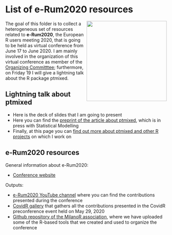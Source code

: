 # List of e-Rum2020 resources

<img src="https://user-images.githubusercontent.com/20061736/84913063-626df380-b0ba-11ea-8781-dbff9962e2c0.png" align="right" alt="" width="250" />

The goal of this folder is to collect a heterogeneous set of resources related to **e-Rum2020**, the European R users meeting 2020, that is going to be held as virtual conference from June 17 to June 2020. I am mainly involved in the organization of this virtual conference as member of the [Organizing Committtee](https://2020.erum.io/about/organizers/); furthermore, on Friday 19 I will give a lightning talk about the R package ptmixed.

## Lightning talk about ptmixed

- Here is the deck of slides that I am going to present
- Here you can find the [preprint of the article about ptmixed](https://arxiv.org/abs/2004.11193), which is in press with Statistical Modelling
- Finally, at this page you can [find out more about ptmixed and other R projects](https://mirkosignorelli.wixsite.com/home/software) on which I work on

## e-Rum2020 resources

General information about e-Rum2020:
- [Conference website](https://2020.erum.io/)

Outputs:
- [e-Rum2020 YouTube channel](https://www.youtube.com/channel/UCDOoQShiQHE7_C-wuLqFJ7w) where you can find the contributions presented during the conference
- [CovidR gallery](https://milano-r.github.io/erum2020-covidr-contest/) that gathers all the contributions presented in the CovidR preconference event held on May 29, 2020
- [Github repository of the MilanoR association](https://github.com/Milano-R), where we have uploaded some of the R-based tools that we created and used to organize the conference
